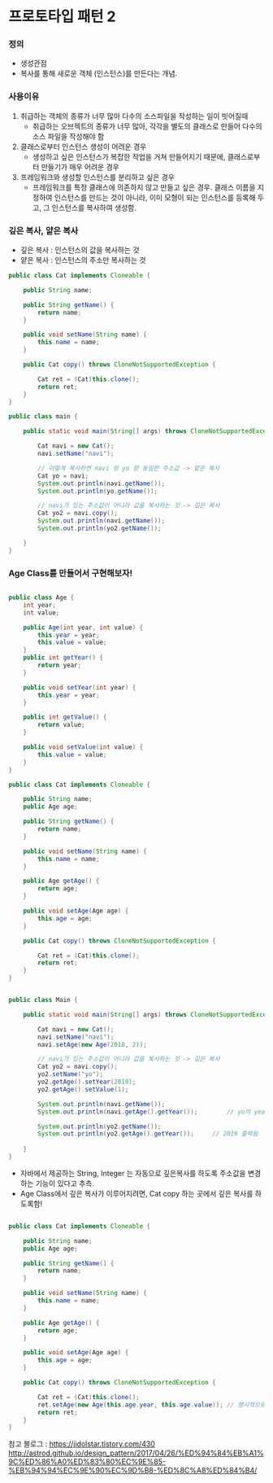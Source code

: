 # 프로토타입 패턴 2

### 정의 
- 생성관점
- 복사를 통해 새로운 객체 (인스턴스)를 만든다는 개념.

### 사용이유
1. 취급하는 객체의 종류가 너무 많아 다수의 소스파일을 작성하는 일이 빗어질때
	- 취급하는 오브젝트의 종류가 너무 많아, 각각을 별도의 클래스로 만들어 다수의 소스 파일을 작성해야 함
2. 클래스로부터 인스턴스 생성이 어려운 경우
	- 생성하고 싶은 인스턴스가 복잡한 작업을 거쳐 만들어지기 때문에, 클래스로부터 만들기가 매우 어려운 경우
3. 프레임워크와 생성할 인스턴스를 분리하고 싶은 경우
	- 프레임워크를 특정 클래스에 의존하지 않고 만들고 싶은 경우. 클래스 이름을 지정하여 인스턴스를 만드는 것이 아니라, 이미 모형이 되는 인스턴스를 등록해 두고, 	그 인스턴스를 복사하여 생성함.

### 깊은 복사, 얕은 복사
- 깊은 복사 : 인스턴스의 값을 복사하는 것 
- 얕은 복사 : 인스턴스의 주소만 복사하는 것

```java
public class Cat implements Cloneable {

	public String name;

	public String getName() {
		return name;
	}

	public void setName(String name) {
		this.name = name;
	}

	public Cat copy() throws CloneNotSupportedException {

		Cat ret = (Cat)this.clone();
		return ret;
	}
}
```

```java
public class main {

	public static void main(String[] args) throws CloneNotSupportedException {

		Cat navi = new Cat();
		navi.setName("navi");

		// 이렇게 복사하면 navi 랑 yo 랑 동일한 주소값 -> 얕은 복사
		Cat yo = navi;
		System.out.println(navi.getName());
		System.out.println(yo.getName());

		// navi가 있는 주소값이 아니라 값을 복사하는 것 -> 깊은 복사
		Cat yo2 = navi.copy();
		System.out.println(navi.getName());
		System.out.println(yo2.getName());

	}
}
```

### Age Class를 만들어서 구현해보자!
```java

public class Age {
    int year;
    int value;

    public Age(int year, int value) {
        this.year = year;
        this.value = value;
    }
    public int getYear() {
        return year;
    }

    public void setYear(int year) {
        this.year = year;
    }

    public int getValue() {
        return value;
    }

    public void setValue(int value) {
        this.value = value;
    }
}

public class Cat implements Cloneable {

    public String name;
    public Age age;

    public String getName() {
        return name;
    }

    public void setName(String name) {
        this.name = name;
    }

    public Age getAge() {
        return age;
    }

    public void setAge(Age age) {
        this.age = age;
    }

    public Cat copy() throws CloneNotSupportedException {

        Cat ret = (Cat)this.clone();
        return ret;
    }
}


public class Main {

    public static void main(String[] args) throws CloneNotSupportedException {

        Cat navi = new Cat();
        navi.setName("navi");
        navi.setAge(new Age(2018, 2));

        // navi가 있는 주소값이 아니라 값을 복사하는 것 -> 깊은 복사
        Cat yo2 = navi.copy();
        yo2.setName("yo");
        yo2.getAge().setYear(2019);
        yo2.getAge().setValue(1);

        System.out.println(navi.getName());
        System.out.println(navi.getAge().getYear());		// yo의 year인 2019 출력 -> 깊은 복사가 이뤄지지않음.

        System.out.println(yo2.getName());
        System.out.println(yo2.getAge().getYear());		// 2019 출력됨
	
    }
}
```

- 자바에서 제공하는 String, Integer 는 자동으로 깊은복사를 하도록 주소값을 변경하는 기능이 있다고 추측.
- Age Class에서 깊은 복사가 이루어지려면, Cat copy 하는 곳에서 깊은 복사를 하도록함!

```java

public class Cat implements Cloneable {

    public String name;
    public Age age;

    public String getName() {
        return name;
    }

    public void setName(String name) {
        this.name = name;
    }

    public Age getAge() {
        return age;
    }

    public void setAge(Age age) {
        this.age = age;
    }

    public Cat copy() throws CloneNotSupportedException {

        Cat ret = (Cat)this.clone();
        ret.setAge(new Age(this.age.year, this.age.value)); // 명시적으로 깊은복사가 가능하도록함!
        return ret;
    }
}
```
참고 블로그 : https://jidolstar.tistory.com/430
http://astrod.github.io/design_pattern/2017/04/26/%ED%94%84%EB%A1%9C%ED%86%A0%ED%83%80%EC%9E%85-%EB%94%94%EC%9E%90%EC%9D%B8-%ED%8C%A8%ED%84%B4/


 

